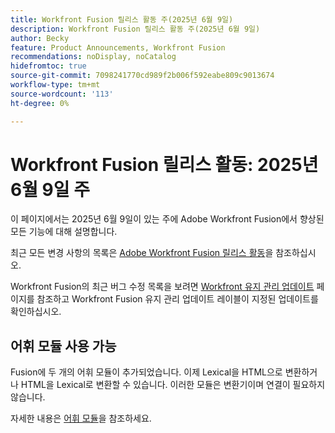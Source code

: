 ```yaml
---
title: Workfront Fusion 릴리스 활동 주(2025년 6월 9일)
description: Workfront Fusion 릴리스 활동 주(2025년 6월 9일)
author: Becky
feature: Product Announcements, Workfront Fusion
recommendations: noDisplay, noCatalog
hidefromtoc: true
source-git-commit: 7098241770cd989f2b006f592eabe809c9013674
workflow-type: tm+mt
source-wordcount: '113'
ht-degree: 0%

---
```


# Workfront Fusion 릴리스 활동: 2025년 6월 9일 주

이 페이지에서는 2025년 6월 9일이 있는 주에 Adobe Workfront Fusion에서 향상된 모든 기능에 대해 설명합니다.

최근 모든 변경 사항의 목록은 [Adobe Workfront Fusion 릴리스 활동](/help/workfront-fusion/fusion-product-releases/fusion-release-activity.md)을 참조하십시오.

Workfront Fusion의 최근 버그 수정 목록을 보려면 [Workfront 유지 관리 업데이트](https://experienceleague.adobe.com/ko/docs/workfront-known-issues/releases/current-updates) 페이지를 참조하고 Workfront Fusion 유지 관리 업데이트 레이블이 지정된 업데이트를 확인하십시오.

## 어휘 모듈 사용 가능

Fusion에 두 개의 어휘 모듈이 추가되었습니다. 이제 Lexical을 HTML으로 변환하거나 HTML을 Lexical로 변환할 수 있습니다. 이러한 모듈은 변환기이며 연결이 필요하지 않습니다.

자세한 내용은 [어휘 모듈](/help/workfront-fusion/references/apps-and-modules/tools-and-transformers/lexical-modules.md)을 참조하세요.
